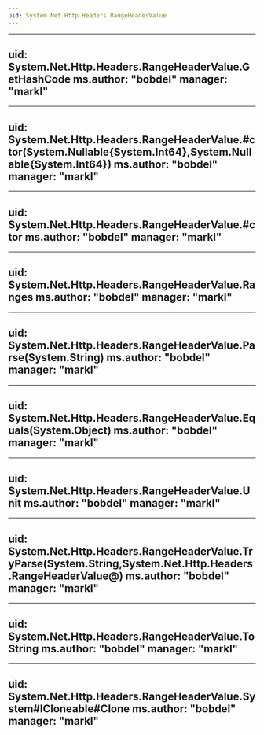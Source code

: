 ```yaml
---
uid: System.Net.Http.Headers.RangeHeaderValue
---
```


---
uid: System.Net.Http.Headers.RangeHeaderValue.GetHashCode
ms.author: "bobdel"
manager: "markl"
---

---
uid: System.Net.Http.Headers.RangeHeaderValue.#ctor(System.Nullable{System.Int64},System.Nullable{System.Int64})
ms.author: "bobdel"
manager: "markl"
---

---
uid: System.Net.Http.Headers.RangeHeaderValue.#ctor
ms.author: "bobdel"
manager: "markl"
---

---
uid: System.Net.Http.Headers.RangeHeaderValue.Ranges
ms.author: "bobdel"
manager: "markl"
---

---
uid: System.Net.Http.Headers.RangeHeaderValue.Parse(System.String)
ms.author: "bobdel"
manager: "markl"
---

---
uid: System.Net.Http.Headers.RangeHeaderValue.Equals(System.Object)
ms.author: "bobdel"
manager: "markl"
---

---
uid: System.Net.Http.Headers.RangeHeaderValue.Unit
ms.author: "bobdel"
manager: "markl"
---

---
uid: System.Net.Http.Headers.RangeHeaderValue.TryParse(System.String,System.Net.Http.Headers.RangeHeaderValue@)
ms.author: "bobdel"
manager: "markl"
---

---
uid: System.Net.Http.Headers.RangeHeaderValue.ToString
ms.author: "bobdel"
manager: "markl"
---

---
uid: System.Net.Http.Headers.RangeHeaderValue.System#ICloneable#Clone
ms.author: "bobdel"
manager: "markl"
---
